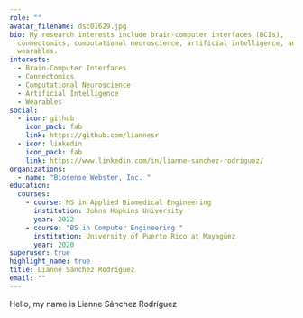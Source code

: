 ```yaml
---
role: ""
avatar_filename: dsc01629.jpg
bio: My research interests include brain-computer interfaces (BCIs),
  connectomics, computational neuroscience, artificial intelligence, and
  wearables.
interests:
  - Brain-Computer Interfaces
  - Connectomics
  - Computational Neuroscience
  - Artificial Intelligence
  - Wearables
social:
  - icon: github
    icon_pack: fab
    link: https://github.com/liannesr
  - icon: linkedin
    icon_pack: fab
    link: https://www.linkedin.com/in/lianne-sanchez-rodriguez/
organizations:
  - name: "Biosense Webster, Inc. "
education:
  courses:
    - course: MS in Applied Biomedical Engineering
      institution: Johns Hopkins University
      year: 2022
    - course: "BS in Computer Engineering "
      institution: University of Puerto Rico at Mayagüez
      year: 2020
superuser: true
highlight_name: true
title: Lianne Sánchez Rodríguez
email: ""
---
```

Hello, my name is Lianne Sánchez Rodríguez